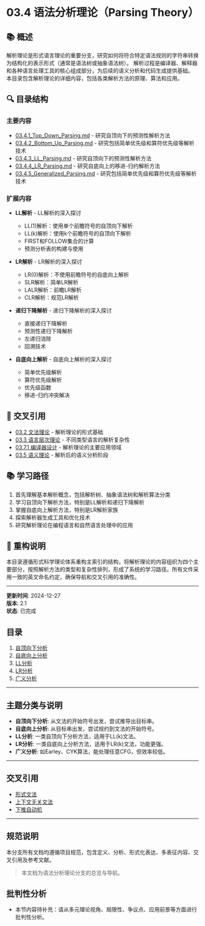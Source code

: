 # 03.4 语法分析理论（Parsing Theory）

## 📚 概述

解析理论是形式语言理论的重要分支，研究如何将符合特定语法规则的字符串转换为结构化的表示形式（通常是语法树或抽象语法树）。
解析过程是编译器、解释器和各种语言处理工具的核心组成部分，为后续的语义分析和代码生成提供基础。
本目录包含解析理论的详细内容，包括各类解析方法的原理、算法和应用。

## 🔍 目录结构

### 主要内容

- [03.4.1_Top_Down_Parsing.md](03.4.1_Top_Down_Parsing.md) - 研究自顶向下的预测性解析方法
- [03.4.2_Bottom_Up_Parsing.md](03.4.2_Bottom_Up_Parsing.md) - 研究包括简单优先级和算符优先级等解析技术
- [03.4.3_LL_Parsing.md](03.4.3_LL_Parsing.md) - 研究自顶向下的预测性解析方法
- [03.4.4_LR_Parsing.md](03.4.4_LR_Parsing.md) - 研究自底向上的移进-归约解析方法
- [03.4.5_Generalized_Parsing.md](03.4.5_Generalized_Parsing.md) - 研究包括简单优先级和算符优先级等解析技术

### 扩展内容

- **LL解析** - LL解析的深入探讨
  - LL(1)解析：使用单个前瞻符号的自顶向下解析
  - LL(k)解析：使用k个前瞻符号的自顶向下解析
  - FIRST和FOLLOW集合的计算
  - 预测分析表的构建与使用
  
- **LR解析** - LR解析的深入探讨
  - LR(0)解析：不使用前瞻符号的自底向上解析
  - SLR解析：简单LR解析
  - LALR解析：前瞻LR解析
  - CLR解析：规范LR解析
  
- **递归下降解析** - 递归下降解析的深入探讨
  - 直接递归下降解析
  - 预测性递归下降解析
  - 左递归消除
  - 回溯技术
  
- **自底向上解析** - 自底向上解析的深入探讨
  - 简单优先级解析
  - 算符优先级解析
  - 优先级函数
  - 移进-归约冲突解决

## 🔗 交叉引用

- [03.2 文法理论](README.md) - 解析理论的形式基础
- [03.3 语言层次理论](README.md) - 不同类型语言的解析复杂性
- [03.7.1 编译器设计](../03.7_Language_Applications/03.7.1_编译器设计.md) - 解析理论的主要应用领域
- [03.5 语义理论](README.md) - 解析后的语义分析阶段

## 📚 学习路径

1. 首先理解基本解析概念，包括解析树、抽象语法树和解析算法分类
2. 学习自顶向下解析方法，特别是LL解析和递归下降解析
3. 掌握自底向上解析方法，特别是LR解析家族
4. 探索解析器生成工具和优化技术
5. 研究解析理论在编程语言和自然语言处理中的应用

## 📝 重构说明

本目录遵循形式科学理论体系重构主索引的结构，将解析理论的内容组织为四个主要部分，按照解析方法的类型和复杂性排列，形成了系统的学习路径。所有文件采用一致的英文命名约定，确保导航和交叉引用的准确性。

---

**更新时间**: 2024-12-27  
**版本**: 2.1  
**状态**: 已完成

## 目录

1. [自顶向下分析](03.4.1_Top_Down_Parsing.md)
2. [自底向上分析](03.4.2_Bottom_Up_Parsing.md)
3. [LL分析](03.4.3_LL_Parsing.md)
4. [LR分析](03.4.4_LR_Parsing.md)
5. [广义分析](03.4.5_Generalized_Parsing.md)

---

## 主题分类与说明

- **自顶向下分析**: 从文法的开始符号出发，尝试推导出目标串。
- **自底向上分析**: 从目标串出发，尝试规约到文法的开始符号。
- **LL分析**: 一类自顶向下分析方法，适用于LL(k)文法。
- **LR分析**: 一类自底向上分析方法，适用于LR(k)文法，功能更强。
- **广义分析**: 如Earley、CYK算法，能处理任意CFG，但效率较低。

---

## 交叉引用

- [形式文法](README.md)
- [上下文无关文法](../03.2_Formal_Grammars/03.2.2_Context_Free_Grammar.md)
- [下推自动机](../01_Automata_Theory/03.1.2_Pushdown_Automata.md)

---

## 规范说明

本分支所有文档均遵循项目规范，包含定义、分析、形式化表达、多表征内容、交叉引用及参考文献。

> 本文档为语法分析理论分支的总览与导航。

## 批判性分析

- 本节内容待补充：请从多元理论视角、局限性、争议点、应用前景等方面进行批判性分析。
